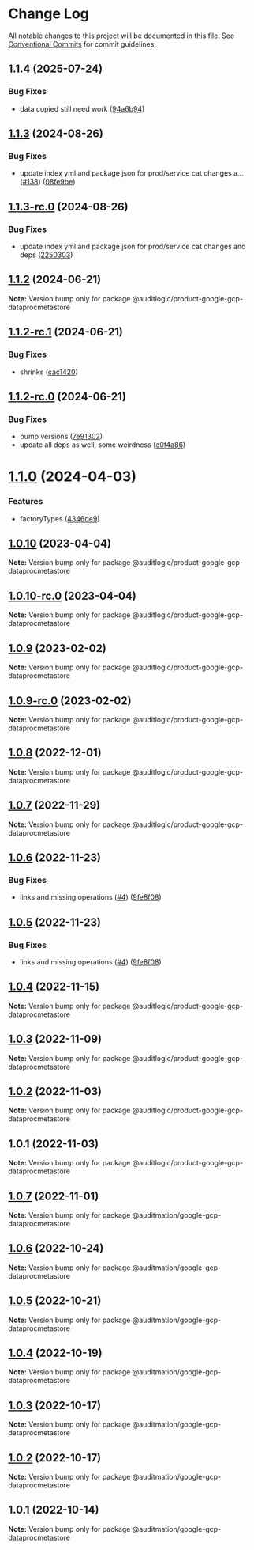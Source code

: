 # Change Log

All notable changes to this project will be documented in this file.
See [Conventional Commits](https://conventionalcommits.org) for commit guidelines.

## 1.1.4 (2025-07-24)


### Bug Fixes

* data copied still need work ([94a6b94](https://github.com/zerobias-org/product/commit/94a6b942fb0516367548599d739529536132755a))





## [1.1.3](https://github.com/auditlogic/product/compare/@auditlogic/product-google-gcp-dataprocmetastore@1.1.2...@auditlogic/product-google-gcp-dataprocmetastore@1.1.3) (2024-08-26)


### Bug Fixes

* update index yml and package json for prod/service cat changes a… ([#138](https://github.com/auditlogic/product/issues/138)) ([08fe9be](https://github.com/auditlogic/product/commit/08fe9beb1c8457462a19bc69caa02e6212d97e1a))





## [1.1.3-rc.0](https://github.com/auditlogic/product/compare/@auditlogic/product-google-gcp-dataprocmetastore@1.1.2...@auditlogic/product-google-gcp-dataprocmetastore@1.1.3-rc.0) (2024-08-26)


### Bug Fixes

* update index yml and package json for prod/service cat changes and deps ([2250303](https://github.com/auditlogic/product/commit/225030363a363608240135b7ebed386b28f01e4b))





## [1.1.2](https://github.com/auditlogic/product/compare/@auditlogic/product-google-gcp-dataprocmetastore@1.1.2-rc.1...@auditlogic/product-google-gcp-dataprocmetastore@1.1.2) (2024-06-21)

**Note:** Version bump only for package @auditlogic/product-google-gcp-dataprocmetastore





## [1.1.2-rc.1](https://github.com/auditlogic/product/compare/@auditlogic/product-google-gcp-dataprocmetastore@1.1.2-rc.0...@auditlogic/product-google-gcp-dataprocmetastore@1.1.2-rc.1) (2024-06-21)


### Bug Fixes

* shrinks ([cac1420](https://github.com/auditlogic/product/commit/cac14200fefcd8183ab69fe89a47bd3f70f563e9))





## [1.1.2-rc.0](https://github.com/auditlogic/product/compare/@auditlogic/product-google-gcp-dataprocmetastore@1.1.0...@auditlogic/product-google-gcp-dataprocmetastore@1.1.2-rc.0) (2024-06-21)


### Bug Fixes

* bump versions ([7e91302](https://github.com/auditlogic/product/commit/7e913023b8b312150ed7762c32fbbe616be71de5))
* update all deps as well, some weirdness ([e0f4a86](https://github.com/auditlogic/product/commit/e0f4a864714e2d3de6bbf3da014d5312fe53be2f))





# [1.1.0](https://github.com/auditlogic/product/compare/@auditlogic/product-google-gcp-dataprocmetastore@1.0.10...@auditlogic/product-google-gcp-dataprocmetastore@1.1.0) (2024-04-03)


### Features

* factoryTypes ([4346de9](https://github.com/auditlogic/product/commit/4346de92693aee892fccf725338ffc7b80ab182b))





## [1.0.10](https://github.com/auditlogic/product/compare/@auditlogic/product-google-gcp-dataprocmetastore@1.0.9...@auditlogic/product-google-gcp-dataprocmetastore@1.0.10) (2023-04-04)

**Note:** Version bump only for package @auditlogic/product-google-gcp-dataprocmetastore





## [1.0.10-rc.0](https://github.com/auditlogic/product/compare/@auditlogic/product-google-gcp-dataprocmetastore@1.0.9...@auditlogic/product-google-gcp-dataprocmetastore@1.0.10-rc.0) (2023-04-04)

**Note:** Version bump only for package @auditlogic/product-google-gcp-dataprocmetastore





## [1.0.9](https://github.com/auditlogic/product/compare/@auditlogic/product-google-gcp-dataprocmetastore@1.0.8...@auditlogic/product-google-gcp-dataprocmetastore@1.0.9) (2023-02-02)

**Note:** Version bump only for package @auditlogic/product-google-gcp-dataprocmetastore





## [1.0.9-rc.0](https://github.com/auditlogic/product/compare/@auditlogic/product-google-gcp-dataprocmetastore@1.0.8...@auditlogic/product-google-gcp-dataprocmetastore@1.0.9-rc.0) (2023-02-02)

**Note:** Version bump only for package @auditlogic/product-google-gcp-dataprocmetastore





## [1.0.8](https://github.com/auditlogic/product/compare/@auditlogic/product-google-gcp-dataprocmetastore@1.0.7...@auditlogic/product-google-gcp-dataprocmetastore@1.0.8) (2022-12-01)

**Note:** Version bump only for package @auditlogic/product-google-gcp-dataprocmetastore





## [1.0.7](https://github.com/auditlogic/product/compare/@auditlogic/product-google-gcp-dataprocmetastore@1.0.6...@auditlogic/product-google-gcp-dataprocmetastore@1.0.7) (2022-11-29)

**Note:** Version bump only for package @auditlogic/product-google-gcp-dataprocmetastore





## [1.0.6](https://github.com/auditlogic/product/compare/@auditlogic/product-google-gcp-dataprocmetastore@1.0.4...@auditlogic/product-google-gcp-dataprocmetastore@1.0.6) (2022-11-23)


### Bug Fixes

* links and missing operations ([#4](https://github.com/auditlogic/product/issues/4)) ([9fe8f08](https://github.com/auditlogic/product/commit/9fe8f08fe7c57fdb79f991ac35bd6ac2e7dcad38))





## [1.0.5](https://github.com/auditlogic/product/compare/@auditlogic/product-google-gcp-dataprocmetastore@1.0.4...@auditlogic/product-google-gcp-dataprocmetastore@1.0.5) (2022-11-23)


### Bug Fixes

* links and missing operations ([#4](https://github.com/auditlogic/product/issues/4)) ([9fe8f08](https://github.com/auditlogic/product/commit/9fe8f08fe7c57fdb79f991ac35bd6ac2e7dcad38))





## [1.0.4](https://github.com/auditlogic/product/compare/@auditlogic/product-google-gcp-dataprocmetastore@1.0.3...@auditlogic/product-google-gcp-dataprocmetastore@1.0.4) (2022-11-15)

**Note:** Version bump only for package @auditlogic/product-google-gcp-dataprocmetastore





## [1.0.3](https://github.com/auditlogic/product/compare/@auditlogic/product-google-gcp-dataprocmetastore@1.0.2...@auditlogic/product-google-gcp-dataprocmetastore@1.0.3) (2022-11-09)

**Note:** Version bump only for package @auditlogic/product-google-gcp-dataprocmetastore





## [1.0.2](https://github.com/auditlogic/product/compare/@auditlogic/product-google-gcp-dataprocmetastore@1.0.1...@auditlogic/product-google-gcp-dataprocmetastore@1.0.2) (2022-11-03)

**Note:** Version bump only for package @auditlogic/product-google-gcp-dataprocmetastore





## 1.0.1 (2022-11-03)

**Note:** Version bump only for package @auditlogic/product-google-gcp-dataprocmetastore





## [1.0.7](https://github.com/auditmation/store-content/compare/@auditmation/google-gcp-dataprocmetastore@1.0.6...@auditmation/google-gcp-dataprocmetastore@1.0.7) (2022-11-01)

**Note:** Version bump only for package @auditmation/google-gcp-dataprocmetastore





## [1.0.6](https://github.com/auditmation/store-content/compare/@auditmation/google-gcp-dataprocmetastore@1.0.5...@auditmation/google-gcp-dataprocmetastore@1.0.6) (2022-10-24)

**Note:** Version bump only for package @auditmation/google-gcp-dataprocmetastore





## [1.0.5](https://github.com/auditmation/store-content/compare/@auditmation/google-gcp-dataprocmetastore@1.0.4...@auditmation/google-gcp-dataprocmetastore@1.0.5) (2022-10-21)

**Note:** Version bump only for package @auditmation/google-gcp-dataprocmetastore





## [1.0.4](https://github.com/auditmation/store-content/compare/@auditmation/google-gcp-dataprocmetastore@1.0.3...@auditmation/google-gcp-dataprocmetastore@1.0.4) (2022-10-19)

**Note:** Version bump only for package @auditmation/google-gcp-dataprocmetastore





## [1.0.3](https://github.com/auditmation/store-content/compare/@auditmation/google-gcp-dataprocmetastore@1.0.2...@auditmation/google-gcp-dataprocmetastore@1.0.3) (2022-10-17)

**Note:** Version bump only for package @auditmation/google-gcp-dataprocmetastore





## [1.0.2](https://github.com/auditmation/store-content/compare/@auditmation/google-gcp-dataprocmetastore@1.0.1...@auditmation/google-gcp-dataprocmetastore@1.0.2) (2022-10-17)

**Note:** Version bump only for package @auditmation/google-gcp-dataprocmetastore





## 1.0.1 (2022-10-14)

**Note:** Version bump only for package @auditmation/google-gcp-dataprocmetastore

